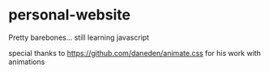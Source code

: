 # personal-website
Pretty barebones... still learning javascript

special thanks to https://github.com/daneden/animate.css for his work with animations
